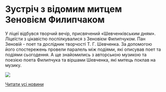 # Зустріч з відомим митцем Зеновієм Филипчаком

У ліцеї відбувся творчий вечір, присвячений «Шевченківським дням». Ліцеїсти з цікавістю поспілкувалися з Зеновієм Филипчуком.
Пан Зеновій - поет та дослідник творчості Т. Г. Шевченка.
За допомогою його спостережень провели паралель між подіями, які описував поет та подіями сьогодення.
А ще знайомились з авторською музикою та поезією поета Филипчука та віршами Шевченка, які митець поклав на музику.


![](/images/blog/зустріч-з-відомим-митцем-зеновієм-филипчаком/зеновій-филипчак.png)


[Читати усі новини](/news)

